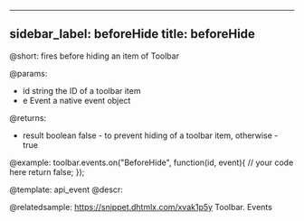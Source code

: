 
---
sidebar_label: beforeHide
title: beforeHide
---          

@short:
fires before hiding an item of Toolbar

@params:
- id 		string		the ID of a toolbar item
- e         Event       a native event object

@returns:
- result        boolean     false - to prevent hiding of a toolbar item, otherwise - true

@example:
toolbar.events.on("BeforeHide", function(id, event){
    // your code here
    return false;
});


@template: api_event
@descr:

@relatedsample: https://snippet.dhtmlx.com/xvak1p5y	Toolbar. Events
